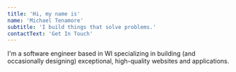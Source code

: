 ```yaml
---
title: 'Hi, my name is'
name: 'Michael Tenamore'
subtitle: 'I build things that solve problems.'
contactText: 'Get In Touch'
---
```


I'm a software engineer based in WI specializing in building (and occasionally designing) exceptional, high-quality websites and applications.
